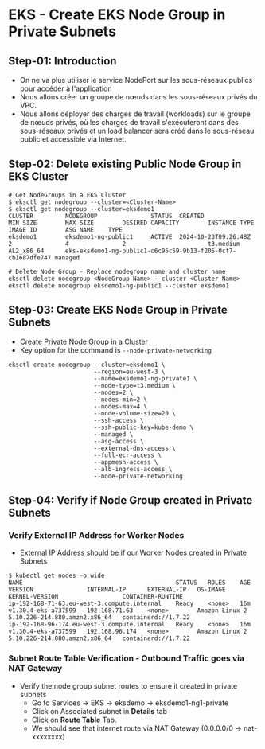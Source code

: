 # EKS - Create EKS Node Group in Private Subnets

## Step-01: Introduction

- On ne va plus utiliser le service NodePort sur les sous-réseaux publics pour accéder à l'application
- Nous allons créer un groupe de nœuds dans les sous-réseaux privés du VPC.
- Nous allons déployer des charges de travail (workloads) sur le groupe de nœuds privés, où les charges de travail s'exécuteront dans des sous-réseaux privés et un load balancer sera créé dans le sous-réseau public et accessible via Internet.



## Step-02: Delete existing Public Node Group in EKS Cluster

```t
# Get NodeGroups in a EKS Cluster
$ eksctl get nodegroup --cluster=<Cluster-Name>
$ eksctl get nodegroup --cluster=eksdemo1
CLUSTER         NODEGROUP               STATUS  CREATED                 MIN SIZE        MAX SIZE        DESIRED CAPACITY        INSTANCE TYPE   IMAGE ID        ASG NAME    TYPE
eksdemo1        eksdemo1-ng-public1     ACTIVE  2024-10-23T09:26:48Z    2               4               2                       t3.medium       AL2_x86_64      eks-eksdemo1-ng-public1-c6c95c59-9b13-f205-0cf7-cb1687dfe747 managed

# Delete Node Group - Replace nodegroup name and cluster name
eksctl delete nodegroup <NodeGroup-Name> --cluster <Cluster-Name>
eksctl delete nodegroup eksdemo1-ng-public1 --cluster eksdemo1
```

## Step-03: Create EKS Node Group in Private Subnets
- Create Private Node Group in a Cluster
- Key option for the command is `--node-private-networking`

```
eksctl create nodegroup --cluster=eksdemo1 \
                        --region=eu-west-3 \
                        --name=eksdemo1-ng-private1 \
                        --node-type=t3.medium \
                        --nodes=2 \
                        --nodes-min=2 \
                        --nodes-max=4 \
                        --node-volume-size=20 \
                        --ssh-access \
                        --ssh-public-key=kube-demo \
                        --managed \
                        --asg-access \
                        --external-dns-access \
                        --full-ecr-access \
                        --appmesh-access \
                        --alb-ingress-access \
                        --node-private-networking                       
```

## Step-04: Verify if Node Group created in Private Subnets

### Verify External IP Address for Worker Nodes
- External IP Address should be _<none>_ if our Worker Nodes created in Private Subnets
```
$ kubectl get nodes -o wide
NAME                                           STATUS   ROLES    AGE   VERSION               INTERNAL-IP      EXTERNAL-IP   OS-IMAGE         KERNEL-VERSION                  CONTAINER-RUNTIME
ip-192-168-71-63.eu-west-3.compute.internal    Ready    <none>   16m   v1.30.4-eks-a737599   192.168.71.63    <none>        Amazon Linux 2   5.10.226-214.880.amzn2.x86_64   containerd://1.7.22
ip-192-168-96-174.eu-west-3.compute.internal   Ready    <none>   16m   v1.30.4-eks-a737599   192.168.96.174   <none>        Amazon Linux 2   5.10.226-214.880.amzn2.x86_64   containerd://1.7.22

```
### Subnet Route Table Verification - Outbound Traffic goes via NAT Gateway
- Verify the node group subnet routes to ensure it created in private subnets
  - Go to Services -> EKS -> eksdemo -> eksdemo1-ng1-private
  - Click on Associated subnet in **Details** tab
  - Click on **Route Table** Tab.
  - We should see that internet route via NAT Gateway (0.0.0.0/0 -> nat-xxxxxxxx)

